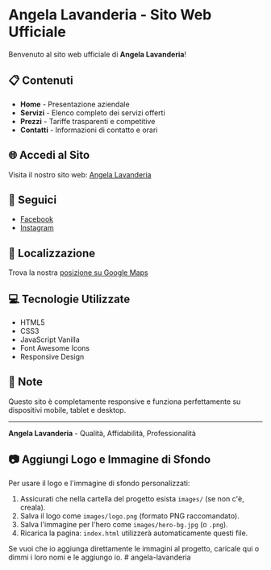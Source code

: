 # Angela Lavanderia - Sito Web Ufficiale

Benvenuto al sito web ufficiale di **Angela Lavanderia**! 

## 📋 Contenuti

- **Home** - Presentazione aziendale
- **Servizi** - Elenco completo dei servizi offerti
- **Prezzi** - Tariffe trasparenti e competitive
- **Contatti** - Informazioni di contatto e orari

## 🌐 Accedi al Sito

Visita il nostro sito web: [Angela Lavanderia](https://username.github.io/angela-lavanderia)

## 📱 Seguici

- [Facebook](https://www.facebook.com/share/16JR9MJG3V/)
- [Instagram](https://www.instagram.com/lavanderia_angela_?igsh=OHg3OWRiNzdncGp2)

## 📍 Localizzazione

Trova la nostra [posizione su Google Maps](https://maps.app.goo.gl/Q99ZgeybMsM5BtXV6)

## 💻 Tecnologie Utilizzate

- HTML5
- CSS3
- JavaScript Vanilla
- Font Awesome Icons
- Responsive Design

## 📝 Note

Questo sito è completamente responsive e funziona perfettamente su dispositivi mobile, tablet e desktop.

---

**Angela Lavanderia** - Qualità, Affidabilità, Professionalità

## 📷 Aggiungi Logo e Immagine di Sfondo

Per usare il logo e l'immagine di sfondo personalizzati:

1. Assicurati che nella cartella del progetto esista `images/` (se non c'è, creala).
2. Salva il logo come `images/logo.png` (formato PNG raccomandato).
3. Salva l'immagine per l'hero come `images/hero-bg.jpg` (o `.png`).
4. Ricarica la pagina: `index.html` utilizzerà automaticamente questi file.

Se vuoi che io aggiunga direttamente le immagini al progetto, caricale qui o dimmi i loro nomi e le aggiungo io.
#   a n g e l a - l a v a n d e r i a  
 